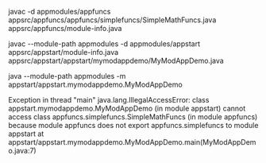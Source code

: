 javac -d appmodules/appfuncs appsrc/appfuncs/appfuncs/simplefuncs/SimpleMathFuncs.java appsrc/appfuncs/module-info.java

javac --module-path appmodules -d appmodules/appstart appsrc/appstart/module-info.java appsrc/appstart/appstart/mymodappdemo/MyModAppDemo.java

java --module-path appmodules -m appstart/appstart.mymodappdemo.MyModAppDemo




Exception in thread "main" java.lang.IllegalAccessError: class appstart.mymodappdemo.MyModAppDemo (in module appstart) cannot access class appfuncs.simplefuncs.SimpleMathFuncs (in module appfuncs) because module appfuncs does not export appfuncs.simplefuncs to module appstart
	at appstart/appstart.mymodappdemo.MyModAppDemo.main(MyModAppDemo.java:7)
